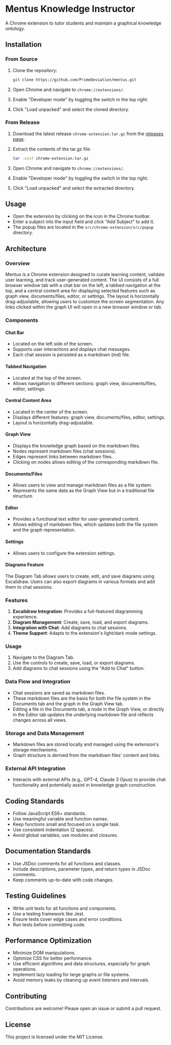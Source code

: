 # Mentus Knowledge Instructor

A Chrome extension to tutor students and maintain a graphical knowledge ontology.

## Installation

### From Source

1. Clone the repository:
    ```sh
    git clone https://github.com/PrimeDeviation/mentus.git
    ```

2. Open Chrome and navigate to `chrome://extensions/`.

3. Enable "Developer mode" by toggling the switch in the top right.

4. Click "Load unpacked" and select the cloned directory.

### From Release

1. Download the latest release `chrome-extension.tar.gz` from the [releases page](https://github.com/PrimeDeviation/mentus/releases).

2. Extract the contents of the tar.gz file:
    ```sh
    tar -xzvf chrome-extension.tar.gz
    ```

3. Open Chrome and navigate to `chrome://extensions/`.

4. Enable "Developer mode" by toggling the switch in the top right.

5. Click "Load unpacked" and select the extracted directory.

## Usage

- Open the extension by clicking on the icon in the Chrome toolbar.
- Enter a subject into the input field and click "Add Subject" to add it.
- The popup files are located in the `src/chrome-extension/src/popup` directory.

## Architecture

### Overview
Mentus is a Chrome extension designed to curate learning content, validate user learning, and track user-generated content. The UI consists of a full browser window tab with a chat bar on the left, a tabbed navigation at the top, and a central content area for displaying selected features such as graph view, documents/files, editor, or settings. The layout is horizontally drag-adjustable, allowing users to customize the screen segmentation. Any links clicked within the graph UI will open in a new browser window or tab.

### Components
#### Chat Bar
- Located on the left side of the screen.
- Supports user interactions and displays chat messages.
- Each chat session is persisted as a markdown (md) file.

#### Tabbed Navigation
- Located at the top of the screen.
- Allows navigation to different sections: graph view, documents/files, editor, settings.

#### Central Content Area
- Located in the center of the screen.
- Displays different features: graph view, documents/files, editor, settings.
- Layout is horizontally drag-adjustable.

#### Graph View
- Displays the knowledge graph based on the markdown files.
- Nodes represent markdown files (chat sessions).
- Edges represent links between markdown files.
- Clicking on nodes allows editing of the corresponding markdown file.

#### Documents/Files
- Allows users to view and manage markdown files as a file system.
- Represents the same data as the Graph View but in a traditional file structure.

#### Editor
- Provides a functional text editor for user-generated content.
- Allows editing of markdown files, which updates both the file system and the graph representation.

#### Settings
- Allows users to configure the extension settings.

#### Diagrams Feature

The Diagram Tab allows users to create, edit, and save diagrams using Excalidraw. Users can also export diagrams in various formats and add them to chat sessions.

### Features

1. **Excalidraw Integration**: Provides a full-featured diagramming experience.
2. **Diagram Management**: Create, save, load, and export diagrams.
3. **Integration with Chat**: Add diagrams to chat sessions.
4. **Theme Support**: Adapts to the extension's light/dark mode settings.

### Usage

1. Navigate to the Diagram Tab.
2. Use the controls to create, save, load, or export diagrams.
3. Add diagrams to chat sessions using the "Add to Chat" button.

### Data Flow and Integration
- Chat sessions are saved as markdown files.
- These markdown files are the basis for both the file system in the Documents tab and the graph in the Graph View tab.
- Editing a file in the Documents tab, a node in the Graph View, or directly in the Editor tab updates the underlying markdown file and reflects changes across all views.

### Storage and Data Management
- Markdown files are stored locally and managed using the extension's storage mechanisms.
- Graph structure is derived from the markdown files' content and links.

### External API Integration
- Interacts with external APIs (e.g., GPT-4, Claude 3 Opus) to provide chat functionality and potentially assist in knowledge graph construction.

## Coding Standards
- Follow JavaScript ES6+ standards.
- Use meaningful variable and function names.
- Keep functions small and focused on a single task.
- Use consistent indentation (2 spaces).
- Avoid global variables; use modules and closures.

## Documentation Standards
- Use JSDoc comments for all functions and classes.
- Include descriptions, parameter types, and return types in JSDoc comments.
- Keep comments up-to-date with code changes.

## Testing Guidelines
- Write unit tests for all functions and components.
- Use a testing framework like Jest.
- Ensure tests cover edge cases and error conditions.
- Run tests before committing code.

## Performance Optimization
- Minimize DOM manipulations.
- Optimize CSS for better performance.
- Use efficient algorithms and data structures, especially for graph operations.
- Implement lazy loading for large graphs or file systems.
- Avoid memory leaks by cleaning up event listeners and intervals.

## Contributing

Contributions are welcome! Please open an issue or submit a pull request.

## License

This project is licensed under the MIT License.
